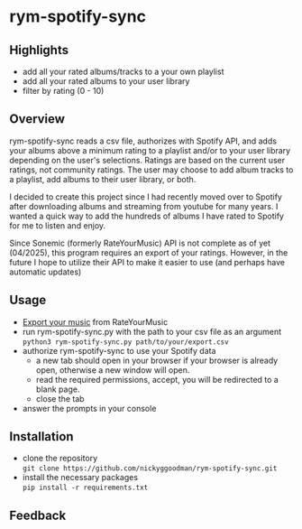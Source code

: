 # rym-spotify-sync

## Highlights
* add all your rated albums/tracks to a your own playlist
* add all your rated albums to your user library
* filter by rating (0 - 10)

## Overview
rym-spotify-sync reads a csv file, authorizes with Spotify API, and adds your
albums above a minimum rating to a playlist and/or to your user library
depending on the user's selections. Ratings are based on the current user ratings,
not community ratings. The user may choose to add album tracks to a playlist, 
add albums to their user library, or both.

I decided to create this project since I had recently moved over to Spotify after
downloading albums and streaming from youtube for many years. I wanted a quick
way to add the hundreds of albums I have rated to Spotify for me to listen and
enjoy. 

Since Sonemic (formerly RateYourMusic) API is not complete as of yet (04/2025),
this program requires an export of your ratings. However, in the future I hope to 
utilize their API to make it easier to use (and perhaps have automatic updates)

## Usage
* [Export your music](https://rateyourmusic.com/music_export) from RateYourMusic
* run rym-spotify-sync.py with the path to your csv file as an argument\
``` python3 rym-spotify-sync.py path/to/your/export.csv ``` 
* authorize rym-spotify-sync to use your Spotify data
  - a new tab should open in
  your browser if your browser is already open, otherwise a new window will open.
  - read the required permissions, accept, you will be redirected to a blank page.
  - close the tab
* answer the prompts in your console

## Installation
* clone the repository\
``` git clone https://github.com/nickyggoodman/rym-spotify-sync.git ```
* install the necessary packages\
``` pip install -r requirements.txt ```

## Feedback

